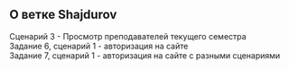 ## О ветке Shajdurov
Сценарий 3 - Просмотр преподавателей текущего семестра<br />Задание 6, сценарий 1 - авторизация на сайте<br />Задание 7, сценарий 1 - авторизация на сайте с разными сценариями

